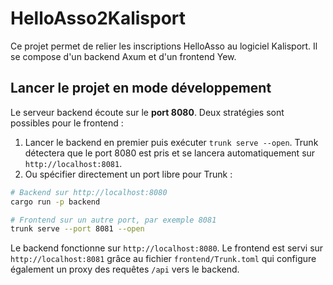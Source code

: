 # HelloAsso2Kalisport

Ce projet permet de relier les inscriptions HelloAsso au logiciel Kalisport. Il se compose d'un backend Axum et d'un frontend Yew.

## Lancer le projet en mode développement

Le serveur backend écoute sur le **port 8080**. Deux stratégies sont possibles pour le frontend :

1. Lancer le backend en premier puis exécuter `trunk serve --open`. Trunk détectera que le port 8080 est pris et se lancera automatiquement sur `http://localhost:8081`.
2. Ou spécifier directement un port libre pour Trunk :

```bash
# Backend sur http://localhost:8080
cargo run -p backend

# Frontend sur un autre port, par exemple 8081
trunk serve --port 8081 --open
```

Le backend fonctionne sur `http://localhost:8080`. Le frontend est servi sur `http://localhost:8081` grâce au fichier `frontend/Trunk.toml` qui configure également un proxy des requêtes `/api` vers le backend.
